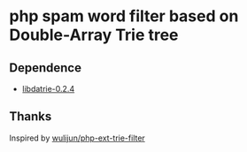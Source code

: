 # php spam word filter based on Double-Array Trie tree

## Dependence

- [libdatrie-0.2.4](https://linux.thai.net/~thep/datrie/datrie.html)


## Thanks

Inspired by [wulijun/php-ext-trie-filter](https://github.com/wulijun/php-ext-trie-filter.git)

